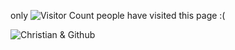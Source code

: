 <!-- Visitor Counter by Ryan Lanciaux!--->
only
![Visitor Count](https://profile-counter.glitch.me/boredsherbet/count.svg) people have visited this page :(
<!-- Github Stats Card: https://github.com/anuraghazra/github-readme-stats --->
![Christian & Github](https://github-readme-stats.vercel.app/api?username=boredsherbet&count_private=true&show_icons=true&theme=moltack)
